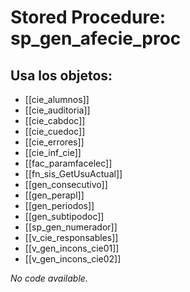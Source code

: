 # Stored Procedure: sp_gen_afecie_proc

## Usa los objetos:
- [[cie_alumnos]]
- [[cie_auditoria]]
- [[cie_cabdoc]]
- [[cie_cuedoc]]
- [[cie_errores]]
- [[cie_inf_cie]]
- [[fac_paramfacelec]]
- [[fn_sis_GetUsuActual]]
- [[gen_consecutivo]]
- [[gen_perapl]]
- [[gen_periodos]]
- [[gen_subtipodoc]]
- [[sp_gen_numerador]]
- [[v_cie_responsables]]
- [[v_gen_incons_cie01]]
- [[v_gen_incons_cie02]]

*No code available.*
